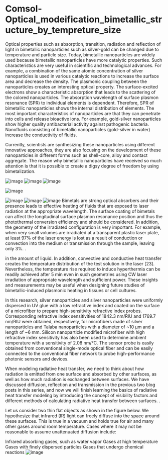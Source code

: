 # Comsol-Optical_modeification_bimetallic_structure_by_tempreture_size
Optical properties such as absorption, transition, radiation and reflection of light in bimetallic nanoparticles such as silver-gold can be changed due to temperature and particle size. Today, bimetallic nanoparticles are widely used because bimetallic nanoparticles have more catalytic properties. Such characteristics are very useful in scientific and technological advances. For example, a combination of the same atomic concentration of silver nanoparticles is used in various catalytic reactions to increase the surface area and decrease the density. The plasmonic coupling between the nanoparticles creates an interesting optical property. The surface-excited electrons show a characteristic absorption that leads to the scattering of the colored nanoparticles. The absorption wavelength of surface plasmon resonance (SPR) to individual elements is dependent. Therefore, SPR of bimetallic nanoparticles shows the internal distribution of elements. The most important characteristics of nanoparticles are that they can penetrate into cells and release bioactive ions. For example, gold-silver nanoparticles show higher quality antibacterial activity against pathogenic bacteria. Nanofluids consisting of bimetallic nanoparticles (gold-silver in water) increase the conductivity of fluids.

  Currently, scientists are synthesizing these nanoparticles using different innovative approaches, they are also focusing on the development of these nanoparticles in different forms such as shell-core, alloy and contact aggregate. The reason why bimetallic nanoparticles have received so much attention is that it is possible to create a digsy degree of freedom by using bimetalization.
  
  
  ![image](https://github.com/RoshaSoft/Comsol-Optical_modeification_bimetallic_structure_by_tempreture_size/assets/85801966/f33cb712-9c1a-401d-a9ae-5772a298e171)
![image](https://github.com/RoshaSoft/Comsol-Optical_modeification_bimetallic_structure_by_tempreture_size/assets/85801966/3e9bacd0-6da7-4770-96c7-33bc1a903218)
![image](https://github.com/RoshaSoft/Comsol-Optical_modeification_bimetallic_structure_by_tempreture_size/assets/85801966/4fc8d22c-5875-4e63-8aa0-19f3c945f678)

  ![image](https://github.com/RoshaSoft/Comsol-Optical_modeification_bimetallic_structure_by_tempreture_size/assets/85801966/ffce2b9d-4a0c-4acd-97b9-c20fcac9e1a4)

![image](https://github.com/RoshaSoft/Comsol-Optical_modeification_bimetallic_structure_by_tempreture_size/assets/85801966/2615ed0d-20d2-473d-b402-51f38c99bc1d)
![image](https://github.com/RoshaSoft/Comsol-Optical_modeification_bimetallic_structure_by_tempreture_size/assets/85801966/0332e0aa-cc5e-465c-8432-cfe2addefa55)
![image](https://github.com/RoshaSoft/Comsol-Optical_modeification_bimetallic_structure_by_tempreture_size/assets/85801966/1f4dae2e-f9f9-4dcc-b4bb-b07fe414ed48)
Bimetals are strong optical absorbers and their presence leads to effective heating of fluids that are exposed to laser radiation at the appropriate wavelength. The surface coating of bimetals can affect the longitudinal surface plasmon resonance position and thus the photothermal conversion efficiency and should be considered. In addition, the geometry of the irradiated configuration is very important. For example, when very small volumes are irradiated at a transparent plastic laser plate, at least 97% of the laser energy is lost as a result of conduction or convection into the medium or transmission through the sample, leaving only 3%. .

  in the amount of liquid. In addition, convective and conductive heat transfer creates the temperature distribution of the test solution in the laser [23]. Nevertheless, the temperature rise required to induce hyperthermia can be readily achieved after 5 min even in such geometries using CW laser irradiation of appropriate wavelength and sufficient power. These insights and measurements may be useful when designing future studies of bimetallic-induced plasmonic heating in tissues or cell cultures.

In this research, silver nanoparticles and silver nanoparticles were uniformly dispersed in UV glue with a low refractive index and coated on the surface of a microfiber to prepare high-sensitivity refractive index probes. Corresponding refractive index sensitivities of 1842.3 nm/RIU and 1769.7 nm/RIU were obtained, respectively, for microfibers made of silver nanoparticles and Talaba nanoparticles with a diameter of ~10 µm and a length of ~6 mm. Silicon nanoparticle modified microfiber with high refractive index sensitivity has also been used to determine ambient temperature with a sensitivity of 2.08 nm/°C. The sensor probe is easily obtained from conventional single-mode optical fiber and can be easily connected to the conventional fiber network to probe high-performance photonic sensors and devices.


When modeling radiative heat transfer, we need to think about how radiation is emitted from one surface and absorbed by other surfaces, as well as how much radiation is exchanged between surfaces. We have discussed diffusion, reflection and transmission in the previous two blog posts in this series, and now we will finish learning the basics of radiative heat transfer modeling by introducing the concept of visibility factors and different methods of calculating radiative heat transfer between surfaces. .

Let us consider two thin flat objects as shown in the figure below. We hypothesize that infrared (IR) light can freely diffuse into the space around these surfaces. This is true in a vacuum and holds true for air and many other gases around room temperature. Cases where it may not be reasonable to assume unattenuated diffusion include:

Infrared absorbing gases, such as water vapor
Gases at high temperature
Gases with finely dispersed particles
Gases that undergo chemical reactions
![image](https://github.com/RoshaSoft/Comsol-Optical_modeification_bimetallic_structure_by_tempreture_size/assets/85801966/4c90d26a-7df6-4285-84a1-2c52aa25dda9)
